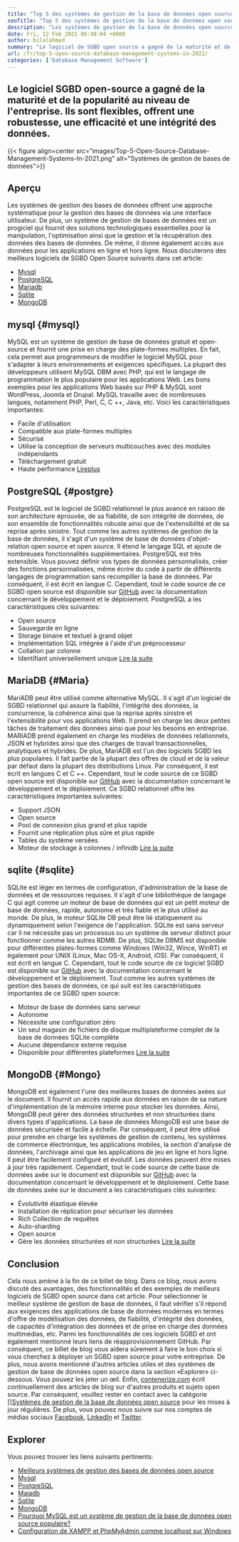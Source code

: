 ```yaml
---
title: "Top 5 des systèmes de gestion de la base de données open source en 2022" 
seoTitle: "Top 5 des systèmes de gestion de la base de données open source en 2022" 
description: "Les systèmes de gestion de la base de données open source gèrent le stockage et fournissent un accès aux données sûr et robuste, une interface utilisateur logique pour les développeurs pour accéder et modifier les données." 
date: Fri, 12 Feb 2021 06:48:04 +0000
author: bilalahmed
summary: "Le logiciel de SGBD open source a gagné de la maturité et de la popularité au niveau de l'entreprise. Ils sont flexibles, offrent une robustesse, une efficacité et une intégrité des données." 
url: /fr/top-5-open-source-database-management-systems-in-2022/
categories: ['Database Management Software']
---
```


## Le logiciel SGBD open-source a gagné de la maturité et de la popularité au niveau de l'entreprise. Ils sont flexibles, offrent une robustesse, une efficacité et une intégrité des données.

{{< figure align=center src="images/Top-5-Open-Source-Database-Management-Systems-In-2021.png" alt="Systèmes de gestion de bases de données">}}


## Aperçu
Les systèmes de gestion des bases de données offrent une approche systématique pour la gestion des bases de données via une interface utilisateur. De plus, un système de gestion de bases de données est un progiciel qui fournit des solutions technologiques essentielles pour la manipulation, l'optimisation ainsi que la gestion et la récupération des données des bases de données. De même, il donne également accès aux données pour les applications en ligne et hors ligne. Nous discuterons des meilleurs logiciels de SGBD Open Source suivants dans cet article:
  * [Mysql][1]
  * [PostgreSQL][2]
  * [Mariadb][3]
  * [Sqlite][4]
  * [MongoDB][5]

## mysql {#mysql}
MySQL est un système de gestion de base de données gratuit et open-source et fournit une prise en charge des plate-formes multiples. En fait, cela permet aux programmeurs de modifier le logiciel MySQL pour s'adapter à leurs environnements et exigences spécifiques. La plupart des développeurs utilisent MySQL DBM avec PHP, qui est le langage de programmation le plus populaire pour les applications Web. Les bons exemples pour les applications Web basés sur PHP & MySQL sont WordPress, Joomla et Drupal. MySQL travaille avec de nombreuses langues, notamment PHP, Perl, C, C ++, Java, etc.
Voici les caractéristiques importantes:
  * Facile d'utilisation
  * Compatible aux plate-formes multiples
  * Sécurisé
  * Utilise la conception de serveurs multicouches avec des modules indépendants
  * Téléchargement gratuit
  * Haute performance
[Lire][7][plus][7]

## PostgreSQL {#postgre}
PostgreSQL est le logiciel de SGBD relationnel le plus avancé en raison de son architecture éprouvée, de sa fiabilité, de son intégrité de données, de son ensemble de fonctionnalités robuste ainsi que de l'extensibilité et de sa reprise après sinistre. Tout comme les autres systèmes de gestion de la base de données, il s'agit d'un système de base de données d'objet-relation open source et open source. Il étend le langage SQL et ajoute de nombreuses fonctionnalités supplémentaires. PostgreSQL est très extensible. Vous pouvez définir vos types de données personnalisés, créer des fonctions personnalisées, même écrire du code à partir de différents langages de programmation sans recompiller la base de données. Par conséquent, il est écrit en langue C. Cependant, tout le code source de ce SGBD open source est disponible sur [GitHub][8] avec la documentation concernant le développement et le déploiement.
PostgreSQL a les caractéristiques clés suivantes:
  * Open source
  * Sauvegarde en ligne
  * Storage binaire et textuel à grand objet
  * Implémentation SQL intégrée à l'aide d'un préprocesseur
  * Collation par colonne
  * Identifiant universellement unique
[Lire la suite][9]

## MariaDB {#Maria}
MariADB peut être utilisé comme alternative MySQL. Il s'agit d'un logiciel de SGBD relationnel qui assure la fiabilité, l'intégrité des données, la concurrence, la cohérence ainsi que la reprise après sinistre et l'extensibilité pour vos applications Web. Il prend en charge les deux petites tâches de traitement des données ainsi que pour les besoins en entreprise. MARIADB prend également en charge les modèles de données relationnels, JSON et hybrides ainsi que des charges de travail transactionnelles, analytiques et hybrides. De plus, MariADB est l'un des logiciels SGBD les plus populaires. Il fait partie de la plupart des offres de cloud et de la valeur par défaut dans la plupart des distributions Linux. Par conséquent, il est écrit en langues C et C ++. Cependant, tout le code source de ce SGBD open source est disponible sur [GitHub][10] avec la documentation concernant le développement et le déploiement.
Ce SGBD relationnel offre les caractéristiques importantes suivantes:
  * Support JSON
  * Open source
  * Pool de connexion plus grand et plus rapide
  * Fournit une réplication plus sûre et plus rapide
  * Tables du système versées
  * Moteur de stockage à colonnes / infinidb
[Lire la suite][11]

## sqlite {#sqlite}
SQLite est léger en termes de configuration, d'administration de la base de données et de ressources requises. Il s'agit d'une bibliothèque de langage C qui agit comme un moteur de base de données qui est un petit moteur de base de données, rapide, autonome et très fiable et le plus utilisé au monde. De plus, le moteur SQLite DB peut être lié statiquement ou dynamiquement selon l'exigence de l'application. SQLite est sans serveur car il ne nécessite pas un processus ou un système de serveur distinct pour fonctionner comme les autres RDMB. De plus, SQLite DBMS est disponible pour différentes plates-formes comme Windows (Win32, Wince, WinRT) et également pour UNIX (Linux, Mac OS-X, Android, iOS). Par conséquent, il est écrit en langue C. Cependant, tout le code source de ce logiciel SGBD est disponible sur [GitHub][12] avec la documentation concernant le développement et le déploiement.
Tout comme les autres systèmes de gestion des bases de données, ce qui suit est les caractéristiques importantes de ce SGBD open source:
  * Moteur de base de données sans serveur
  * Autonome
  * Nécessite une configuration zéro
  * Un seul magasin de fichiers de disque multiplateforme complet de la base de données SQLite complète
  * Aucune dépendance externe requise
  * Disponible pour différentes plateformes
[Lire la suite][13]

## MongoDB {#Mongo}
MongoDB est également l'une des meilleures bases de données axées sur le document. Il fournit un accès rapide aux données en raison de sa nature d'implémentation de la mémoire interne pour stocker les données. Ainsi, MongoDB peut gérer des données structurées et non structurées dans divers types d'applications. La base de données MongoDB est une base de données sécurisée et facile à échelle. Par conséquent, il peut être utilisé pour prendre en charge les systèmes de gestion de contenu, les systèmes de commerce électronique, les applications mobiles, la section d'analyse de données, l'archivage ainsi que les applications de jeu en ligne et hors ligne. Il peut être facilement configuré et évolutif. Les données peuvent être mises à jour très rapidement. Cependant, tout le code source de cette base de données axée sur le document est disponible sur [GitHub][14] avec la documentation concernant le développement et le déploiement.
Cette base de données axée sur le document a les caractéristiques clés suivantes:
  * Évolutivité élastique élevée
  * Installation de réplication pour sécuriser les données
  * Rich Collection de requêtes
  * Auto-sharding
  * Open source
  * Gère les données structurées et non structurées
[Lire la suite][15]

## Conclusion
Cela nous amène à la fin de ce billet de blog. Dans ce blog, nous avons discuté des avantages, des fonctionnalités et des exemples de meilleurs logiciels de SGBD open source dans cet article. Pour sélectionner le meilleur système de gestion de base de données, il faut vérifier s'il répond aux exigences des applications de base de données modernes en termes d'offre de modélisation des données, de fiabilité, d'intégrité des données, de capacités d'intégration des données et de prise en charge des données multimédias, etc. Parmi les fonctionnalités de ces logiciels SGBD et ont également mentionné leurs liens de réapprovisionnement GitHub. Par conséquent, ce billet de blog vous aidera sûrement à faire le bon choix si vous cherchez à déployer un SGBD open source pour votre entreprise. De plus, nous avons mentionné d'autres articles utiles et des systèmes de gestion de base de données open source dans la section «Explorer» ci-dessous. Vous pouvez les jeter un œil.
Enfin, [contenerize.com][16] écrit continuellement des articles de blog sur d'autres produits et sujets open source. Par conséquent, veuillez rester en contact avec la catégorie [][][17][Systèmes de gestion de la base de données open source][18] pour les mises à jour régulières. De plus, vous pouvez nous suivre sur nos comptes de médias sociaux [Facebook][19], [LinkedIn][20] et [Twitter][21].

## Explorer
Vous pouvez trouver les liens suivants pertinents:
  * [Meilleurs systèmes de gestion des bases de données open source][18]
  * [Mysql][7]
  * [PostgreSQL][9]
  * [Maiadb][11]
  * [Sqlite][13]
  * [MongoDB][15]
  * [Pourquoi MySQL est un système de gestion de la base de données open source populaire?][22]
  * [Configuration de XAMPP et PhpMyAdmin comme localhost sur Windows][23]

  
[1]: #mysql
[2]: #postgre
[3]: #maria
[4]: #sqlite
[5]: #mongo
[6]: https://github.com/mysql/mysql-server
[7]: https://products.containerize.com/database-management-system/mysql
[8]: https://github.com/postgres/postgres
[9]: https://products.containerize.com/database-management-system/postgresql
[10]: https://github.com/MariaDB/server
[11]: https://products.containerize.com/database-management-system/mariadb
[12]: https://github.com/sqlite/sqlite
[13]: https://products.containerize.com/database-management-system/sqlite
[14]: https://github.com/mongodb/mongo
[15]: https://products.containerize.com/database-management-system/mongodb
[16]: https://www.containerize.com/
[17]: https://products.containerize.com/discussion-forum/
[18]: https://products.containerize.com/database-management-system
[19]: https://web.facebook.com/containerize
[20]: https://www.linkedin.com/company/containerize/
[21]: https://twitter.com/containerize_co
[22]: https://blog.containerize.com/2021/02/18/why-mysql-is-a-popular-open-source-database-management-system/
[23]: https://blog.containerize.com/database-management-software/how-to-setup-xampp-and-phpmyadmin-as-localhost-on-windows/
